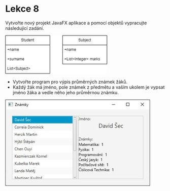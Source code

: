 # Lekce 8
Vytvořte nový projekt JavaFX aplikace a pomocí objektů vypracujte následující zadání.

![classDiagram](ukol.jpg)


- Vytvořte program pro výpis průměrných známek žáků.
- Každý žák má jméno, pole známek z předmětu a vaším ukolem je vypsat jméno žáka a vedle něho jeho průměrnou známku.

![app screenshoot](app.jpg)
